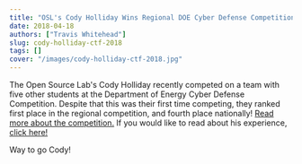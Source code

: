 ```yaml
---
title: "OSL's Cody Holliday Wins Regional DOE Cyber Defense Competition"
date: 2018-04-18
authors: ["Travis Whitehead"]
slug: cody-holliday-ctf-2018
tags: []
cover: "/images/cody-holliday-ctf-2018.jpg"
---
```


The Open Source Lab's Cody Holliday recently competed on a team with five other students at the Department of Energy
Cyber Defense Competition. Despite that this was their first time competing, they ranked first place in the regional
competition, and fourth place nationally!
[Read more about the competition.](https://blogs.oregonstate.edu/eecsnews/2018/04/12/student-team-wins-regional-doe-cyber-defense-competition/)
If you would like to read about his experience, [click here!](/student-stories/)

Way to go Cody!

